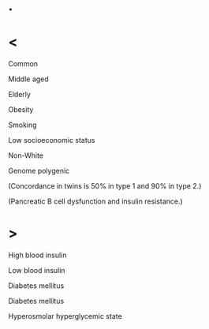 # .

# <

Common

Middle aged

Elderly

Obesity

Smoking

Low socioeconomic status

Non-White

Genome polygenic

(Concordance in twins is 50% in type 1 and 90% in type 2.)

(Pancreatic B cell dysfunction and insulin resistance.)

# >

High blood insulin

Low blood insulin

Diabetes mellitus

Diabetes mellitus

Hyperosmolar hyperglycemic state
